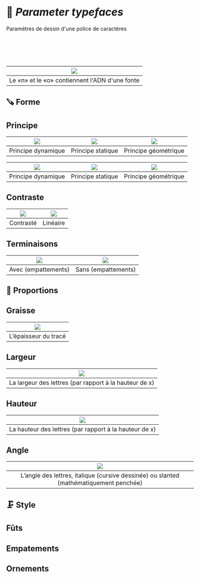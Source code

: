 # 🧬 *Parameter typefaces*
  Paramètres de dessin d'une police de caractères
# &nbsp;
|![](links/Typo_Parameters_01.jpg)|
|:------------------------------------------:|
| Le «n» et le «o» contiennent l'ADN d'une fonte           |
## 🪚 Forme
## Principe
|![](links/Typo_Parameters_02.jpg)|![](links/Typo_Parameters_03.jpg)|![](links/Typo_Parameters_04.jpg)|
|:------------------------------------------:|:------------------------------------------:|:------------------------------------------:|
| Principe dynamique           | Principe statique           | Principe géométrique           |

|![](links/Typo_Parameters_05.jpg)|![](links/Typo_Parameters_06.jpg)|![](links/Typo_Parameters_07.jpg)|
|:------------------------------------------:|:------------------------------------------:|:------------------------------------------:|
| Principe dynamique           | Principe statique           | Principe géométrique           |
## Contraste
|![](links/Typo_Parameters_08.jpg)|![](links/Typo_Parameters_09.jpg)|
|:------------------------------------------:|:------------------------------------------:|
| Contrasté          | Linéaire           |
## Terminaisons
|![](links/Typo_Parameters_10.jpg)|![](links/Typo_Parameters_11.jpg)|
|:------------------------------------------:|:------------------------------------------:|
| Avec (empattements)           | Sans (empattements)             |
## 📐 Proportions
## Graisse
|![](links/Typo_Parameters_16.jpg)|
|:------------------------------------------:|
| L’épaisseur du tracé           |
## Largeur
|![](links/Typo_Parameters_13.jpg)|
|:------------------------------------------:|
| La largeur des lettres (par rapport à la hauteur de x)          |
## Hauteur
|![](links/Typo_Parameters_14.jpg)|
|:------------------------------------------:|
| La hauteur des lettres (par rapport à la hauteur de x)           |
## Angle
|![](links/Typo_Parameters_15.jpg)|
|:------------------------------------------:|
| L’angle des lettres, italique (cursive dessinée) ou slanted (mathématiquement penchée)            |
## 🗜️ Style
## Fûts
## Empatements
## Ornements

